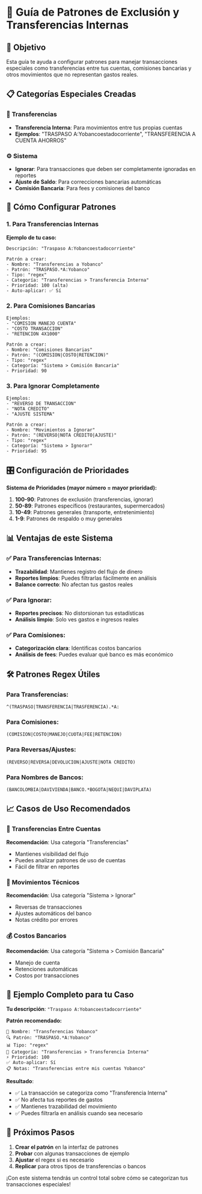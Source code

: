 # 📝 Guía de Patrones de Exclusión y Transferencias Internas

## 🎯 Objetivo

Esta guía te ayuda a configurar patrones para manejar transacciones especiales como transferencias entre tus cuentas, comisiones bancarias y otros movimientos que no representan gastos reales.

## 📋 Categorías Especiales Creadas

### 🔄 **Transferencias**

- **Transferencia Interna**: Para movimientos entre tus propias cuentas
- **Ejemplos**: "TRASPASO A:Yobancoestadocorriente", "TRANSFERENCIA A CUENTA AHORROS"

### ⚙️ **Sistema**

- **Ignorar**: Para transacciones que deben ser completamente ignoradas en reportes
- **Ajuste de Saldo**: Para correcciones bancarias automáticas
- **Comisión Bancaria**: Para fees y comisiones del banco

## 🚀 Cómo Configurar Patrones

### 1. **Para Transferencias Internas**

**Ejemplo de tu caso:**

```
Descripción: "Traspaso A:Yobancoestadocorriente"

Patrón a crear:
- Nombre: "Transferencias a Yobanco"
- Patrón: "TRASPASO.*A:Yobanco"
- Tipo: "regex"
- Categoría: "Transferencias > Transferencia Interna"
- Prioridad: 100 (alta)
- Auto-aplicar: ✅ Sí
```

### 2. **Para Comisiones Bancarias**

```
Ejemplos:
- "COMISION MANEJO CUENTA"
- "COSTO TRANSACCION"
- "RETENCION 4X1000"

Patrón a crear:
- Nombre: "Comisiones Bancarias"
- Patrón: "(COMISION|COSTO|RETENCION)"
- Tipo: "regex"
- Categoría: "Sistema > Comisión Bancaria"
- Prioridad: 90
```

### 3. **Para Ignorar Completamente**

```
Ejemplos:
- "REVERSO DE TRANSACCION"
- "NOTA CREDITO"
- "AJUSTE SISTEMA"

Patrón a crear:
- Nombre: "Movimientos a Ignorar"
- Patrón: "(REVERSO|NOTA CREDITO|AJUSTE)"
- Tipo: "regex"
- Categoría: "Sistema > Ignorar"
- Prioridad: 95
```

## 🎛️ Configuración de Prioridades

**Sistema de Prioridades (mayor número = mayor prioridad):**

1. **100-90**: Patrones de exclusión (transferencias, ignorar)
2. **50-89**: Patrones específicos (restaurantes, supermercados)
3. **10-49**: Patrones generales (transporte, entretenimiento)
4. **1-9**: Patrones de respaldo o muy generales

## 📊 Ventajas de este Sistema

### ✅ **Para Transferencias Internas:**

- **Trazabilidad**: Mantienes registro del flujo de dinero
- **Reportes limpios**: Puedes filtrarlas fácilmente en análisis
- **Balance correcto**: No afectan tus gastos reales

### ✅ **Para Ignorar:**

- **Reportes precisos**: No distorsionan tus estadísticas
- **Análisis limpio**: Solo ves gastos e ingresos reales

### ✅ **Para Comisiones:**

- **Categorización clara**: Identificas costos bancarios
- **Análisis de fees**: Puedes evaluar qué banco es más económico

## 🛠️ Patrones Regex Útiles

### Para Transferencias:

```regex
^(TRASPASO|TRANSFERENCIA|TRASFERENCIA).*A:
```

### Para Comisiones:

```regex
(COMISION|COSTO|MANEJO|CUOTA|FEE|RETENCION)
```

### Para Reversas/Ajustes:

```regex
(REVERSO|REVERSA|DEVOLUCION|AJUSTE|NOTA CREDITO)
```

### Para Nombres de Bancos:

```regex
(BANCOLOMBIA|DAVIVIENDA|BANCO.*BOGOTA|NEQUI|DAVIPLATA)
```

## 📈 Casos de Uso Recomendados

### 🔄 **Transferencias Entre Cuentas**

**Recomendación**: Usa categoría "Transferencias"

- Mantienes visibilidad del flujo
- Puedes analizar patrones de uso de cuentas
- Fácil de filtrar en reportes

### 🚫 **Movimientos Técnicos**

**Recomendación**: Usa categoría "Sistema > Ignorar"

- Reversas de transacciones
- Ajustes automáticos del banco
- Notas crédito por errores

### 💰 **Costos Bancarios**

**Recomendación**: Usa categoría "Sistema > Comisión Bancaria"

- Manejo de cuenta
- Retenciones automáticas
- Costos por transacciones

## 🎯 Ejemplo Completo para tu Caso

**Tu descripción**: `"Traspaso A:Yobancoestadocorriente"`

**Patrón recomendado:**

```
📝 Nombre: "Transferencias Yobanco"
🔍 Patrón: "TRASPASO.*A:Yobanco"
📊 Tipo: "regex"
📁 Categoría: "Transferencias > Transferencia Interna"
⚡ Prioridad: 100
✅ Auto-aplicar: Sí
📋 Notas: "Transferencias entre mis cuentas Yobanco"
```

**Resultado**:

- ✅ La transacción se categoriza como "Transferencia Interna"
- ✅ No afecta tus reportes de gastos
- ✅ Mantienes trazabilidad del movimiento
- ✅ Puedes filtrarla en análisis cuando sea necesario

## 🚀 Próximos Pasos

1. **Crear el patrón** en la interfaz de patrones
2. **Probar** con algunas transacciones de ejemplo
3. **Ajustar** el regex si es necesario
4. **Replicar** para otros tipos de transferencias o bancos

¡Con este sistema tendrás un control total sobre cómo se categorizan tus transacciones especiales!
